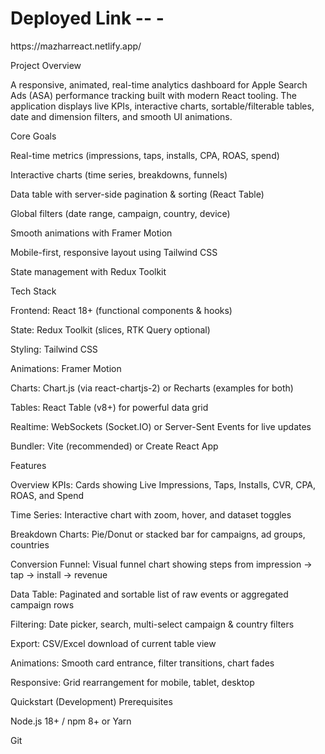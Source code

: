 <h1>Deployed Link -- -</h1> https://mazharreact.netlify.app/

Project Overview

A responsive, animated, real-time analytics dashboard for Apple Search Ads (ASA) performance tracking built with modern React tooling. The application displays live KPIs, interactive charts, sortable/filterable tables, date and dimension filters, and smooth UI animations.

Core Goals

Real-time metrics (impressions, taps, installs, CPA, ROAS, spend)

Interactive charts (time series, breakdowns, funnels)

Data table with server-side pagination & sorting (React Table)

Global filters (date range, campaign, country, device)

Smooth animations with Framer Motion

Mobile-first, responsive layout using Tailwind CSS

State management with Redux Toolkit

Tech Stack

Frontend: React 18+ (functional components & hooks)

State: Redux Toolkit (slices, RTK Query optional)

Styling: Tailwind CSS

Animations: Framer Motion

Charts: Chart.js (via react-chartjs-2) or Recharts (examples for both)

Tables: React Table (v8+) for powerful data grid

Realtime: WebSockets (Socket.IO) or Server-Sent Events for live updates

Bundler: Vite (recommended) or Create React App

Features

Overview KPIs: Cards showing Live Impressions, Taps, Installs, CVR, CPA, ROAS, and Spend

Time Series: Interactive chart with zoom, hover, and dataset toggles

Breakdown Charts: Pie/Donut or stacked bar for campaigns, ad groups, countries

Conversion Funnel: Visual funnel chart showing steps from impression → tap → install → revenue

Data Table: Paginated and sortable list of raw events or aggregated campaign rows

Filtering: Date picker, search, multi-select campaign & country filters

Export: CSV/Excel download of current table view

Animations: Smooth card entrance, filter transitions, chart fades

Responsive: Grid rearrangement for mobile, tablet, desktop

Quickstart (Development)
Prerequisites

Node.js 18+ / npm 8+ or Yarn

Git
